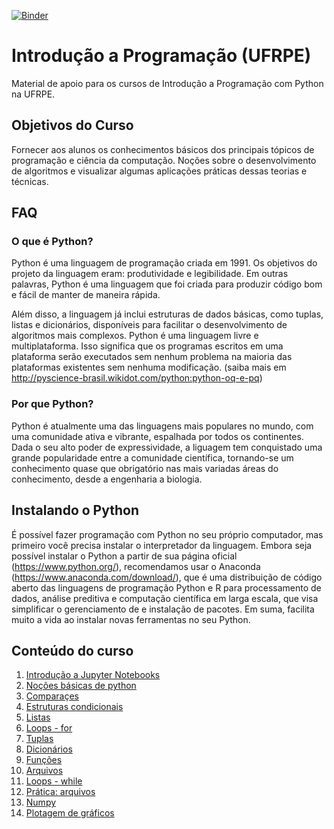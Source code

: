 [![Binder](https://mybinder.org/badge_logo.svg)](https://mybinder.org/v2/gh/ufrpe-ic/intro-python/master)

# Introdução a Programação (UFRPE)
Material de apoio para os cursos de Introdução a Programação com Python na UFRPE.

## Objetivos do Curso
Fornecer aos alunos os conhecimentos básicos dos principais tópicos de programação e ciência da computação. Noções sobre o desenvolvimento de algoritmos e visualizar algumas aplicações práticas dessas teorias e técnicas.

## FAQ
### O que é Python?
Python é uma linguagem de programação criada em 1991. Os objetivos do projeto da linguagem eram: produtividade e legibilidade. Em outras palavras, Python é uma linguagem que foi criada para produzir código bom e fácil de manter de maneira rápida. 

Além disso, a linguagem já inclui estruturas de dados básicas, como tuplas, listas e dicionários, disponíveis para facilitar o desenvolvimento de algoritmos mais complexos. Python é uma linguagem livre e multiplataforma. Isso significa que os programas escritos em uma plataforma serão executados sem nenhum problema na maioria das plataformas existentes sem nenhuma modificação. (saiba mais em http://pyscience-brasil.wikidot.com/python:python-oq-e-pq)

### Por que Python?
Python é atualmente uma das linguagens mais populares no mundo, com uma comunidade ativa e vibrante, espalhada por todos os continentes. Dada o seu alto poder de expressividade, a liguagem tem conquistado uma grande popularidade entre a comunidade científica, tornando-se um conhecimento quase que obrigatório nas mais variadas áreas do conhecimento, desde a engenharia a biologia.

## Instalando o Python
É possível fazer programação com Python no seu próprio computador, mas primeiro você precisa instalar o interpretador da linguagem. Embora seja possível instalar o Python a partir de sua página oficial (https://www.python.org/), recomendamos usar o Anaconda (https://www.anaconda.com/download/), que é uma distribuição de código aberto das linguagens de programação Python e R para processamento de dados, análise preditiva e computação científica em larga escala, que visa simplificar o gerenciamento de e instalação de pacotes. Em suma, facilita muito a vida ao instalar novas ferramentas no seu Python.

## Conteúdo do curso
1. [Introdução a Jupyter Notebooks](https://github.com/ufrpe-ic/intro-python/blob/master/notebooks/00_Intro.ipynb)
2. [Noções básicas de python](https://github.com/ufrpe-ic/intro-python/blob/master/notebooks/01_IntroPython.ipynb)
3. [Comparaçes](https://github.com/ufrpe-ic/intro-python/blob/master/notebooks/02_Comparações.ipynb)
4. [Estruturas condicionais](https://github.com/ufrpe-ic/intro-python/blob/master/notebooks/03_Condicionais.ipynb)
5. [Listas](https://github.com/ufrpe-ic/intro-python/blob/master/notebooks/04_Listas.ipynb)
6. [Loops - for](https://github.com/ufrpe-ic/intro-python/blob/master/notebooks/05_ListasLoops.ipynb)
7. [Tuplas](https://github.com/ufrpe-ic/intro-python/blob/master/notebooks/06_Tuplas.ipynb)
8. [Dicionários](https://github.com/ufrpe-ic/intro-python/blob/master/notebooks/07_Dicionarios.ipynb)
9. [Funções](https://github.com/ufrpe-ic/intro-python/blob/master/notebooks/08_Funcoes.ipynb)
10. [Arquivos](https://github.com/ufrpe-ic/intro-python/blob/master/notebooks/09_Arquivos.ipynb)
11. [Loops - while](https://github.com/ufrpe-ic/intro-python/blob/master/notebooks/10_LoopWhile.ipynb)
12. [Prática: arquivos](https://github.com/ufrpe-ic/intro-python/blob/master/notebooks/11_PraticaArquivos.ipynb)
13. [Numpy](https://github.com/ufrpe-ic/intro-python/blob/master/notebooks/12_Numpy.ipynb)
14. [Plotagem de gráficos](https://github.com/ufrpe-ic/intro-python/blob/master/notebooks/13_Matplotlib.ipynb)
